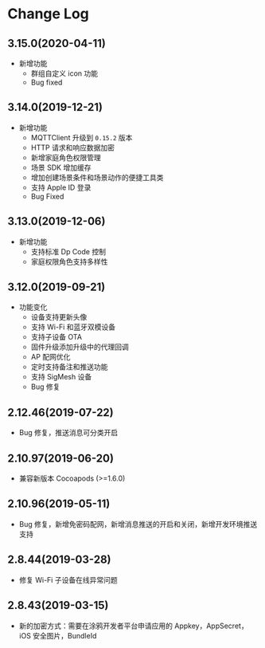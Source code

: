 # Change Log

## 3.15.0(2020-04-11)

- 新增功能
  - 群组自定义 icon 功能
  - Bug fixed

## 3.14.0(2019-12-21)

- 新增功能
  - MQTTClient 升级到 `0.15.2` 版本
  - HTTP 请求和响应数据加密
  - 新增家庭角色权限管理
  - 场景 SDK 增加缓存
  - 增加创建场景条件和场景动作的便捷工具类
  - 支持 Apple ID 登录
  - Bug Fixed

## 3.13.0(2019-12-06)

- 新增功能
  - 支持标准 Dp Code 控制
  - 家庭权限角色支持多样性

## 3.12.0(2019-09-21)

- 功能变化
  - 设备支持更新头像
  - 支持 Wi-Fi 和蓝牙双模设备
  - 支持子设备 OTA
  - 固件升级添加升级中的代理回调
  - AP 配网优化
  - 定时支持备注和推送功能
  - 支持 SigMesh 设备
  - Bug 修复

## 2.12.46(2019-07-22)

- Bug 修复，推送消息可分类开启

## 2.10.97(2019-06-20)

- 兼容新版本 Cocoapods (>=1.6.0)

## 2.10.96(2019-05-11)

- Bug 修复，新增免密码配网，新增消息推送的开启和关闭，新增开发环境推送支持

## 2.8.44(2019-03-28)

- 修复 Wi-Fi 子设备在线异常问题

## 2.8.43(2019-03-15)

- 新的加密方式：需要在涂鸦开发者平台申请应用的 Appkey，AppSecret，iOS 安全图片，BundleId

